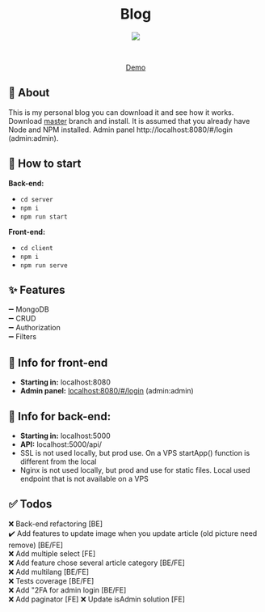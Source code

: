 <h1 align="center">Blog</h1>

<div align="center"> 
  <img src="https://skillicons.dev/icons?i=nodejs,vue,scss,ts" />
</div> 

&#xa0;

<div align="center"> 
  <a href="https://crynet.tech/#/">Demo</a>
</div>


## :dart: About ##

This is my personal blog you can download it and see how it works. Download [master](https://github.com/uCryNet/blog/archive/refs/heads/master.zip) branch and install. It is assumed that you already have Node and NPM installed. Admin panel http://localhost:8080/#/login (admin:admin).
## :checkered_flag: How to start
**Back-end:**
* `cd server`
* `npm i`
* `npm run start`

**Front-end:**
* `cd client`
* `npm i`
* `npm run serve`

## :sparkles: Features ##
:heavy_minus_sign: MongoDB \
:heavy_minus_sign: CRUD \
:heavy_minus_sign: Authorization \
:heavy_minus_sign: Filters

## :memo: Info for front-end
* **Starting in:** localhost:8080
* **Admin panel:** [localhost:8080/#/login](localhost:8080/#/login) (admin:admin)

## :memo: Info for back-end:
* **Starting in:** localhost:5000
* **API:** localhost:5000/api/
* SSL is not used locally, but prod use. On a VPS startApp() function is different from the local
* Nginx is not used locally, but prod and use for static files. Local used endpoint that is not available on a VPS


## :white_check_mark: Todos
:x: Back-end refactoring [BE] \
:heavy_check_mark: Add features to update image when you update article (old picture need remove) [BE/FE] \
:x: Add multiple select [FE] \
:x: Add feature chose several article category [BE/FE] \
:x: Add multilang [BE/FE] \
:x: Tests coverage  [BE/FE] \
:x: Add "2FA for admin login [BE/FE] \
:x: Add paginator [FE]
:x: Update isAdmin solution [FE]